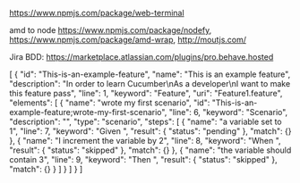 https://www.npmjs.com/package/web-terminal

amd to node https://www.npmjs.com/package/nodefy, https://www.npmjs.com/package/amd-wrap, http://moutjs.com/

Jira BDD: https://marketplace.atlassian.com/plugins/pro.behave.hosted

[
	{
		"id": "This-is-an-example-feature",
		"name": "This is an example feature",
		"description": "In order to learn Cucumber\nAs a developer\nI want to make this feature pass",
		"line": 1,
		"keyword": "Feature",
		"uri": "Feature1.feature",
		"elements": [
			{
				"name": "wrote my first scenario",
				"id": "This-is-an-example-feature;wrote-my-first-scenario",
				"line": 6,
				"keyword": "Scenario",
				"description": "",
				"type": "scenario",
				"steps": [
					{
						"name": "a variable set to 1",
						"line": 7,
						"keyword": "Given ",
						"result": {
							"status": "pending"
						},
						"match": {}
					},
					{
						"name": "I increment the variable by 2",
						"line": 8,
						"keyword": "When ",
						"result": {
							"status": "skipped"
						},
						"match": {}
					},
					{
						"name": "the variable should contain 3",
						"line": 9,
						"keyword": "Then ",
						"result": {
							"status": "skipped"
						},
						"match": {}
					}
				]
			}
		]
	}
]